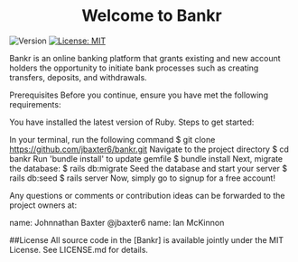 <h1 align="center">Welcome to Bankr </h1>
<p>
  <img alt="Version" src="https://img.shields.io/badge/version-0.1.0-blue.svg?cacheSeconds=2592000" />
  <a href="https://choosealicense.com/licenses/mit/" target="_blank">
    <img alt="License: MIT" src="https://img.shields.io/badge/License-MIT-yellow.svg" />
  </a>
</p>

Bankr is an online banking platform that grants existing and new account holders the opportunity to initiate bank processes such as creating transfers, deposits, and withdrawals.


Prerequisites
Before you continue, ensure you have met the following requirements:

You have installed the latest version of Ruby.
Steps to get started:

In your terminal, run the following command
$ git clone https://github.com/jbaxter6/bankr.git
Navigate to the project directory
$ cd bankr
Run 'bundle install' to update gemfile
$ bundle install
Next, migrate the database:
$ rails db:migrate
Seed the database and start your server
$ rails db:seed
$ rails server
Now, simply go to signup for a free account!

Any questions or comments or contribution ideas can be forwarded to the project owners at:

name: Johnnathan Baxter @jbaxter6
name: Ian McKinnon

##License All source code in the [Bankr] is available jointly under the MIT License. See LICENSE.md for details.
